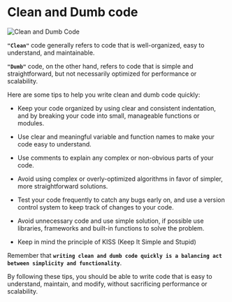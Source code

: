 # Clean and Dumb code

![Clean and Dumb Code](https://i0.wp.com/blog.knoldus.com/wp-content/uploads/2020/09/CleanCode.jpg?w=800&ssl=1)

**```"Clean"```** code generally refers to code that is well-organized, easy to understand, and maintainable. 

**```"Dumb"```** code, on the other hand, refers to code that is simple and straightforward, but not necessarily optimized for performance or scalability.

Here are some tips to help you write clean and dumb code quickly:

- Keep your code organized by using clear and consistent indentation, and by breaking your code into small, manageable functions or modules.

- Use clear and meaningful variable and function names to make your code easy to understand.

- Use comments to explain any complex or non-obvious parts of your code.

- Avoid using complex or overly-optimized algorithms in favor of simpler, more straightforward solutions.

- Test your code frequently to catch any bugs early on, and use a version control system to keep track of changes to your code.

- Avoid unnecessary code and use simple solution, if possible use libraries, frameworks and built-in functions to solve the problem.

- Keep in mind the principle of KISS (Keep It Simple and Stupid)

Remember that **```writing clean and dumb code quickly is a balancing act between simplicity and functionality```**. 

By following these tips, you should be able to write code that is easy to understand, maintain, and modify, without sacrificing performance or scalability.
